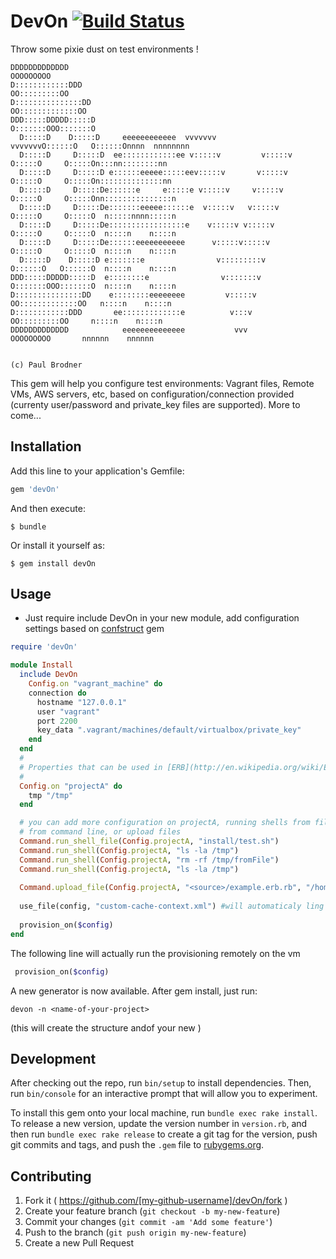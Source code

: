 # DevOn [![Build Status](https://travis-ci.org/paulbrodner/devOn.svg)](https://travis-ci.org/paulbrodner/devOn)
Throw some pixie dust on test environments !

```
DDDDDDDDDDDDD                                                        OOOOOOOOO
D::::::::::::DDD                                                   OO:::::::::OO
D:::::::::::::::DD                                               OO:::::::::::::OO
DDD:::::DDDDD:::::D                                             O:::::::OOO:::::::O
  D:::::D    D:::::D     eeeeeeeeeeee  vvvvvvv           vvvvvvvO::::::O   O::::::Onnnn  nnnnnnnn
  D:::::D     D:::::D  ee::::::::::::ee v:::::v         v:::::v O:::::O     O:::::On:::nn::::::::nn
  D:::::D     D:::::D e::::::eeeee:::::eev:::::v       v:::::v  O:::::O     O:::::On::::::::::::::nn
  D:::::D     D:::::De::::::e     e:::::e v:::::v     v:::::v   O:::::O     O:::::Onn:::::::::::::::n
  D:::::D     D:::::De:::::::eeeee::::::e  v:::::v   v:::::v    O:::::O     O:::::O  n:::::nnnn:::::n
  D:::::D     D:::::De:::::::::::::::::e    v:::::v v:::::v     O:::::O     O:::::O  n::::n    n::::n
  D:::::D     D:::::De::::::eeeeeeeeeee      v:::::v:::::v      O:::::O     O:::::O  n::::n    n::::n
  D:::::D    D:::::D e:::::::e                v:::::::::v       O::::::O   O::::::O  n::::n    n::::n
DDD:::::DDDDD:::::D  e::::::::e                v:::::::v        O:::::::OOO:::::::O  n::::n    n::::n
D:::::::::::::::DD    e::::::::eeeeeeee         v:::::v          OO:::::::::::::OO   n::::n    n::::n
D::::::::::::DDD       ee:::::::::::::e          v:::v             OO:::::::::OO     n::::n    n::::n
DDDDDDDDDDDDD            eeeeeeeeeeeeee           vvv                OOOOOOOOO       nnnnnn    nnnnnn

                                                                                     (c) Paul Brodner
```                                                                                     
This gem will help you configure test environments: Vagrant files, Remote VMs, AWS servers, etc,  based on configuration/connection provided (currenty user/password and private_key files are supported). More to come...

## Installation

Add this line to your application's Gemfile:

```ruby
gem 'devOn'
```

And then execute:

    $ bundle

Or install it yourself as:

    $ gem install devOn

## Usage

* Just require include DevOn in your new module, add configuration settings based on [confstruct](https://github.com/mbklein/confstruct) gem
```ruby
require 'devOn'

module Install
  include DevOn
    Config.on "vagrant_machine" do
    connection do
      hostname "127.0.0.1"
      user "vagrant"
      port 2200
      key_data ".vagrant/machines/default/virtualbox/private_key"
    end
  end
  #
  # Properties that can be used in [ERB](http://en.wikipedia.org/wiki/ERuby) templates or shell scripts
  #
  Config.on "projectA" do
    tmp "/tmp"
  end

  # you can add more configuration on projectA, running shells from file
  # from command line, or upload files
  Command.run_shell_file(Config.projectA, "install/test.sh")
  Command.run_shell(Config.projectA, "ls -la /tmp")
  Command.run_shell(Config.projectA, "rm -rf /tmp/fromFile")
  Command.run_shell(Config.projectA, "ls -la /tmp")
  
  Command.upload_file(Config.projectA, "<source>/example.erb.rb", "/home/vagrant/test.rb")
  
  use_file(config, "custom-cache-context.xml") #will automaticaly ling "configs/projectA/custom-cache-context.xml" file
  
  provision_on($config)
end
```
The following line will actually run the provisioning remotely on the vm
```ruby
 provision_on($config)
```
A new generator is now available. After gem install, just run:
```
devon -n <name-of-your-project>
```
(this will create the structure andof your new <name-of-your-project>)

## Development

After checking out the repo, run `bin/setup` to install dependencies. Then, run `bin/console` for an interactive prompt that will allow you to experiment.

To install this gem onto your local machine, run `bundle exec rake install`. To release a new version, update the version number in `version.rb`, and then run `bundle exec rake release` to create a git tag for the version, push git commits and tags, and push the `.gem` file to [rubygems.org](https://rubygems.org).

## Contributing

1. Fork it ( https://github.com/[my-github-username]/devOn/fork )
2. Create your feature branch (`git checkout -b my-new-feature`)
3. Commit your changes (`git commit -am 'Add some feature'`)
4. Push to the branch (`git push origin my-new-feature`)
5. Create a new Pull Request
